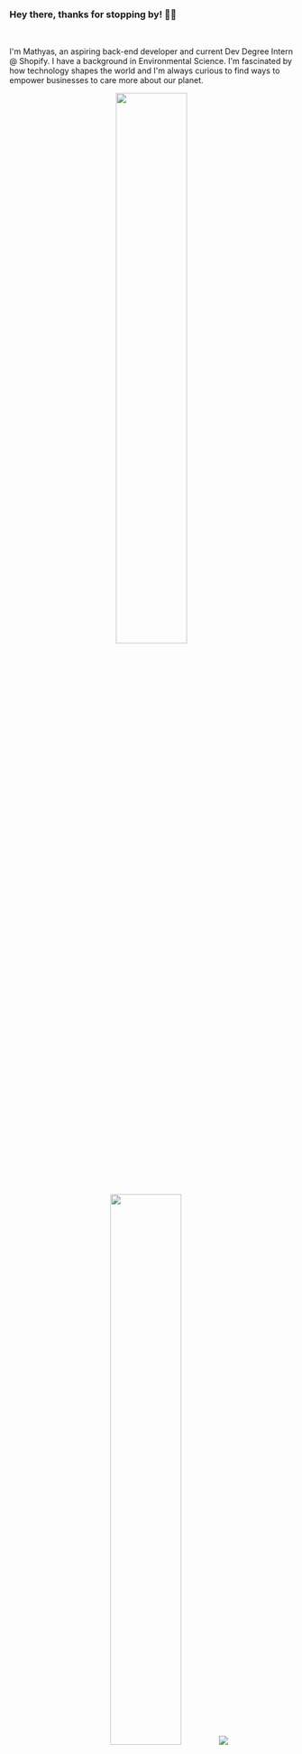 ### Hey there, thanks for stopping by! 👋🌊
<br />
<p>I'm Mathyas, an aspiring back-end developer and current Dev Degree Intern @ Shopify. I have a background in Environmental Science. I'm fascinated by how technology shapes the world and I'm always curious to find ways to empower businesses to care more about our planet.</p>

<p align="center">
  <img height="50%" width="auto" src="https://github-readme-stats-git-master-mathyasps-projects.vercel.app/api?username=mathyasp&show_icons=true&count_private=true&theme=bear&hide_border=true&hide=stars&bg_color=00000000">
  <img height="50%" width="auto" src="https://github-readme-stats-git-master-mathyasps-projects.vercel.app/api/top-langs/?username=mathyasp&layout=compact&hide_border=true&count_private=true&theme=bear&bg_color=00000000&langs_count=5&hide=jupyter%20notebook,tex,css,php,html,handlebars,mako,procfile,dockerfile,shell">
  <img src ="https://github-readme-streak-stats.herokuapp.com?user=mathyasp&theme=bear&hide_border=true&background=FFFFFF00">
</p>
